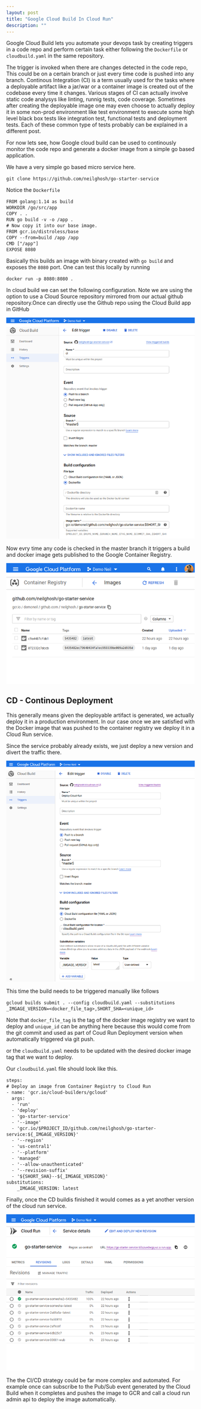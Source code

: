 ```yaml
---
layout: post
title: "Google Cloud Build In Cloud Run"
description: ""
---
```

Google Cloud Build lets you automate your devops task by creating triggers in a code repo and perform certain task either
following the ```Dockerfile``` or ```cloudbuild.yaml``` in the same repository.

The trigger is invoked when there are changes detected in the code repo, This could be on a certain branch or just every
time code is pushed into any branch. Continous Integration (CI) is a term usually used for the tasks where a deployable artifact like a jar/war or a container image is created out of the codebase every time it changes. Various stages of CI can actually involve static code analysys like linting, runnig tests, code coverage. Sometimes after creating the deployable image one may even choose to actually deploy it in some non-prod environment like test environment to execute some high level black box tests like integration test, functional tests and deployment tests. Each of these common type of tests probably can be explained in a different post.

For now lets see, how Google cloud build can be used to continously monitor the code repo and generate a docker image from a simple go based application.

We have a very simple go based micro service here.

```
git clone https://github.com/neilghosh/go-starter-service
```

Notice the ```Dockerfile```

```
FROM golang:1.14 as build
WORKDIR /go/src/app
COPY . .
RUN go build -v -o /app .
# Now copy it into our base image.
FROM gcr.io/distroless/base
COPY --from=build /app /app
CMD ["/app"]
EXPOSE 8080
```

Basically this builds an image with binary created with ```go build``` and exposes the ```8080``` port. One can test this locally by running 

```
docker run -p 8080:8080 .
```

In cloud build we can set the following configuration. Note we are using the option to use a Cloud Source repository mirrored from our actual github repository.Once can directly use the Github repo using the Cloud Build app in GitHub

![Cloud Build for CI](/assets/cloud-build-CI.jpg)

Now evry time any code is checked in the master branch it triggers a build and docker image gets published to the Google Container Registry. 

![GCR](/assets/cloud-build-CI-gcr.jpg)

## CD - Continous Deployment 

This generally means given the deployable artifact is generated, we actually deploy it in a production environment. In our case once we are satisfied with the Docker image that was pushed to the container registry we deploy it in a Cloud Run service.

Since the service probably already exists, we just deploy a new version and divert the traffic there.

![Cloud Build for CD](/assets/cloud-build-CD.jpg)

This time the build needs to be triggered manually like follows 

```
gcloud builds submit . --config cloudbuild.yaml --substitutions _IMGAGE_VERSION=<docker_file_tag>,SHORT_SHA=<unique_id>
```
Note that ```docker_file_tag``` is the tag of the docker image   registry we want  to deploy and ```unique_id``` can be anything here because this would come from the git commit and used as part of Coud Run Deployment version when automatically triggered via git push.

or the ```cloudbuild.yaml``` needs to be updated with the desired docker image tag that we want to deploy.

Our ```cloudbuild.yaml``` file should look like this.

```
steps:
# Deploy an image from Container Registry to Cloud Run
- name: 'gcr.io/cloud-builders/gcloud'
  args:
  - 'run'
  - 'deploy'
  - 'go-starter-service'
  - '--image'
  - 'gcr.io/$PROJECT_ID/github.com/neilghosh/go-starter-service:${_IMGAGE_VERSION}'
  - '--region'
  - 'us-central1'
  - '--platform'
  - 'managed'
  - '--allow-unauthenticated'
  - '--revision-suffix'
  - '${SHORT_SHA}--${_IMGAGE_VERSION}'
substitutions:
    _IMGAGE_VERSION: latest
```
Finally, once the CD buildis finished it would comes as a yet another version of the cloud run service.

![Cloud Run Versions](/assets/cloud-run-versions.jpg)

The the CI/CD strategy could be far more complex and automated. For example once can subscribe to the Pub/Sub event generated by the Cloud Build when it completes and pushes the image to GCR and call a cloud run admin api to deploy the image automatically.
